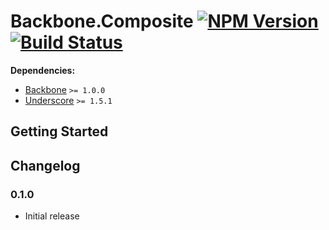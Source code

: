 [npm-badge]: https://badge.fury.io/js/backbone.composite.png
[npm-link]: https://badge.fury.io/js/backbone.composite

[travis-badge]: https://secure.travis-ci.org/DreamTheater/Backbone.Composite.png
[travis-link]: https://travis-ci.org/DreamTheater/Backbone.Composite

# Backbone.Composite [![NPM Version][npm-badge]][npm-link] [![Build Status][travis-badge]][travis-link]


**Dependencies:**

  - [Backbone](https://github.com/documentcloud/backbone) `>= 1.0.0`
  - [Underscore](https://github.com/documentcloud/underscore) `>= 1.5.1`

## Getting Started


## Changelog
### 0.1.0
  - Initial release
